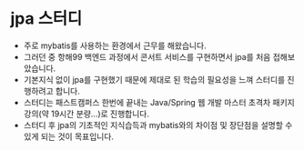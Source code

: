# jpa 스터디
- 주로 mybatis를 사용하는 환경에서 근무를 해왔습니다.
- 그러던 중 항해99 백엔드 과정에서 콘서트 서비스를 구현하면서 jpa를 처음 접해보았습니다.
- 기본지식 없이 jpa를 구현했기 때문에 제대로 된 학습의 필요성을 느껴 스터디를 진행하려고 합니다.
- 스터디는 패스트캠퍼스 한번에 끝내는 Java/Spring 웹 개발 마스터 초격차 패키지 강의(약 19시간 분량...)로 진행합니다.
- 스터디 후 jpa의 기초적인 지식습득과 mybatis와의 차이점 및 장단점을 설명할 수 있게 되는 것이 목표입니다. 
